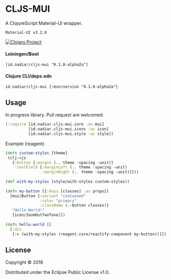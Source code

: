 # CLJS-MUI

A ClojureScript Material-UI wrapper. 

`Material-UI v3.2.0`

[![Clojars Project](https://img.shields.io/clojars/v/id.nadiar/cljs-mui.svg)](https://clojars.org/id.nadiar/cljs-mui)


#### Leiningen/Boot
```
[id.nadiar/cljs-mui "0.1.0-alpha2a"]
```
#### Clojure CLI/deps.edn
```
id.nadiar/cljs-mui {:mvn/version "0.1.0-alpha2a"}
```

## Usage

In progress library. Pull request are welcomed.

```Clojure
(:require [id.nadiar.cljs-mui.core :as mui] 
          [id.nadiar.cljs-mui.icons :as icon] 
          [id.nadiar.cljs-mui.style :as style])
```

Example (reagent)

```Clojure
(defn custom-styles [theme]
 (clj->js
   {:button {:margin (.. theme -spacing -unit)}
    :textField {:marginLeft (.. theme -spacing -unit)
                :marginRight (.. theme -spacing -unit)}}))
                
(def with-my-styles (style/with-styles custom-styles))                
                
(defn my-button [{:keys [classes] :as props}]
  [mui/Button {:variant "contained"
               :color "primary"
               :className (.-button classes)}
   "Hello World!"
   [icon/ZoomOutTwoTone]])
                
(defn hello-world []
  [:div
   [:> (with-my-styles (reagent.core/reactify-component my-button))]])                
```

## License

Copyright © 2018

Distributed under the Eclipse Public License v1.0.
